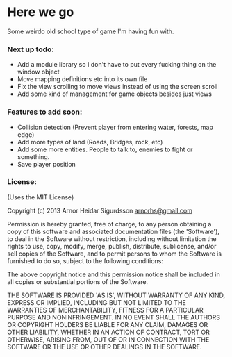 # Here we go

 Some weirdo old school type of game I'm having fun with.

### Next up todo:
- Add a module library so I don't have to put every fucking thing on the window object
- Move mapping definitions etc into its own file
- Fix the view scrolling to move views instead of using the screen scroll
- Add some kind of management for game objects besides just views

### Features to add soon:
- Collision detection (Prevent player from entering water, forests, map edge)
- Add more types of land (Roads, Bridges, rock, etc)
- Add some more entities. People to talk to, enemies to fight or something.
- Save player position

### License:

(Uses the MIT License)

Copyright (c) 2013 Arnor Heidar Sigurdsson <arnorhs@gmail.com>

Permission is hereby granted, free of charge, to any person obtaining a
copy of this software and associated documentation files (the 'Software'), to
deal in the Software without restriction, including without limitation the rights
to use, copy, modify, merge, publish, distribute, sublicense, and/or sell copies
of the Software, and to permit persons to whom the Software is furnished to do
so, subject to the following conditions:

The above copyright notice and this permission notice shall be included in all
copies or substantial portions of the Software.

THE SOFTWARE IS PROVIDED 'AS IS', WITHOUT WARRANTY OF ANY KIND, EXPRESS OR
IMPLIED, INCLUDING BUT NOT LIMITED TO THE WARRANTIES OF MERCHANTABILITY, FITNESS
FOR A PARTICULAR PURPOSE AND NONINFRINGEMENT. IN NO EVENT SHALL THE AUTHORS OR
COPYRIGHT HOLDERS BE LIABLE FOR ANY CLAIM, DAMAGES OR OTHER LIABILITY, WHETHER
IN AN ACTION OF CONTRACT, TORT OR OTHERWISE, ARISING FROM, OUT OF OR IN
CONNECTION WITH THE SOFTWARE OR THE USE OR OTHER DEALINGS IN THE SOFTWARE.

